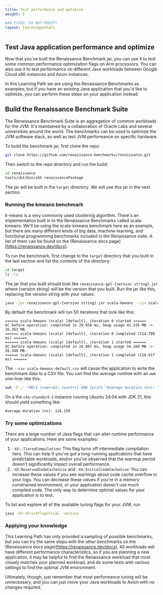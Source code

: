 ```yaml
---
title: Test performance and optimize
weight: 5

### FIXED, DO NOT MODIFY
layout: learningpathall
---
```


## Test Java application performance and optimize

Now that you've built the Renaissance Benchmark jar, you can use it to test some common performance optimization flags on Arm processors. You can also use it to test performance on different Java workloads between Google Cloud x86 instances and Axion instances.

In this Learning Path we are using the Renaissance Benchmarks as examples, but if you have an existing Java application that you'd like to optimize, you can perform these steps on your application instead.

## Build the Renaissance Benchmark Suite

The Renaissance Benchmark Suite is an aggregation of common workloads for the JVM. It's maintained by a collaboration of Oracle Labs and several universities around the world. The benchmarks can be used to optimize the JVM software stack, as well as test JVM performance on specific hardware.

To build the benchmark jar, first clone the repo:

```bash
git clone https://github.com/renaissance-benchmarks/renaissance.git
```

Then switch to the repo directory and run the build:

```bash
cd renaissance
tools/sbt/bin/sbt renaissancePackage
```

The jar will be built in the `target` directory. We will use this jar in the next section.

### Running the kmeans benchmark

*k*-means is a very commonly used clustering algorithm. There's an implementation built in to the Renaissance Benchmarks called scala-kmeans. We'll be using the scala-kmeans benchmark here as an example, but there are many different kinds of big data, machine-learning, and functional programming benchmarks included in the Renaissance suite. A list of them can be found on the (Renaissance docs page)[https://renaissance.dev/docs].

To run the benchmark, first change to the `target` directory that you built in the last section and list the contents of the directory:

```bash
cd target
ls -la
```

The jar that you built should look like `renaissance-gpl-{version string}.jar` where {version string} will be the version that you built. Run the jar like this, replacing the version string with your values: 

```bash
java -jar renaissance-gpl-{version string}.jar scala-kmeans --csv scala-kmeans-default.csv
```

By default the benchmark will run 50 iterations that look like this:

```
====== scala-kmeans (scala) [default], iteration 0 started ======
GC before operation: completed in 29.958 ms, heap usage 41.335 MB -> 26.363 MB.
====== scala-kmeans (scala) [default], iteration 0 completed (214.788 ms) ======
====== scala-kmeans (scala) [default], iteration 1 started ======
GC before operation: completed in 19.807 ms, heap usage 54.160 MB -> 26.348 MB.
====== scala-kmeans (scala) [default], iteration 1 completed (118.817 ms) ======
```

The `--csv scala-kmeans-default.csv` will cause the application to write the benchmark data to a CSV file. You can find the average runtime with an `awk` one-liner like this:

```bash
awk -F',' 'NR>1 {sum+=$2; count++} END {print "Average duration (ns): " (sum/count)/1000000}' scala-kmeans-default.csv
```

On a the `c4a-standard-2` instance running Ubuntu 24.04 with JDK 21, this should yield something like:

```
Average duration (ns): 116.159
```

### Try some optimizations

There are a large number of Java flags that can alter runtime performance of your applications. Here are some examples:

1. `-XX:-TieredCompilation`: This flag turns off intermediate compilation tiers. This can help if you've got a long-running applications that have predictable workloads, and/or you've observed that the warmup period doesn't significantly impact overall performance.
2. `-XX:ReservedCodeCacheSize` and `-XX:InitialCodeCacheSize`: You can increase these values if you see warnings about code cache overflow in your logs. You can decrease these values if you're in a memory constrained environment, or your application doesn't use much compiled code. The only way to determine optimal values for your application is to test.

To list and explore all of the available tuning flags for your JVM, run

```bash
java -XX:+PrintFlagsFinal -version
```

### Applying your knowledge

This Learning Path has only provided a sampling of possible benchmarks, but you can try the same steps with the other benchmarks on the (Renaissance docs page)[https://renaissance.dev/docs]. All workloads will have different performance characteristics, so if you are planning a new application, it may be helpful to find the Renaissance workload that most closely matches your planned workload, and do some tests with various settings to find the optimal JVM environment.

Ultimately, though, just remember that most performance tuning will be unnecessary, and you can just move your Java workloads to Axion with no changes required.